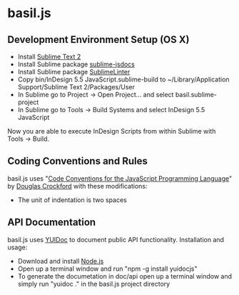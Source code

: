 basil.js
========

Development Environment Setup (OS X)
------------------------------------
* Install [Sublime Text 2](http://www.sublimetext.com/)
* Install Sublime package [sublime-jsdocs](https://github.com/spadgos/sublime-jsdocs) 
* Install Sublime package [SublimeLinter](https://github.com/SublimeLinter/SublimeLinter) 
* Copy bin/InDesign 5.5 JavaScript.sublime-build to ~/Library/Application Support/Sublime Text 2/Packages/User
* In Sublime go to Project -> Open Project... and select basil.sublime-project
* In Sublime go to Tools -> Build Systems and select InDesign 5.5 JavaScript

Now you are able to execute InDesign Scripts from within Sublime with Tools -> Build.

Coding Conventions and Rules
----------------------------
basil.js uses "[Code Conventions for the JavaScript Programming Language](http://javascript.crockford.com/code.html)" by [Douglas Crockford](http://crockford.com/) with these modifications:
* The unit of indentation is two spaces

API Documentation
-----------------
basil.js uses [YUIDoc](http://yui.github.com/yuidoc/) to document public API functionality.
Installation and usage:
* Download and install [Node.js](http://nodejs.org/#download)
* Open up a terminal window and run "npm -g install yuidocjs"
* To generate the documetation in doc/api open up a terminal window and simply run "yuidoc ." in the basil.js project directory
    
